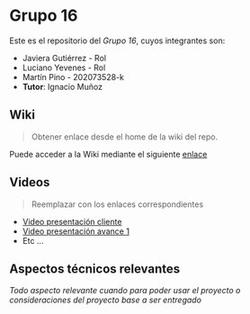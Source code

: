 # Grupo 16

Este es el repositorio del *Grupo 16*, cuyos integrantes son:

* Javiera Gutiérrez - Rol
* Luciano Yevenes - Rol
* Martín Pino - 202073528-k
* **Tutor**: Ignacio Muñoz

## Wiki

> Obtener enlace desde el home de la wiki del repo.

Puede acceder a la Wiki mediante el siguiente [enlace](https://gitlab.inf.utfsm.cl/)

## Videos

> Reemplazar con los enlaces correspondientes

* [Video presentación cliente](https://www.youtube.com)
* [Video presentación avance 1](https://www.youtube.com/)
* Etc ...

## Aspectos técnicos relevantes

_Todo aspecto relevante cuando para poder usar el proyecto o consideraciones del proyecto base a ser entregado_
